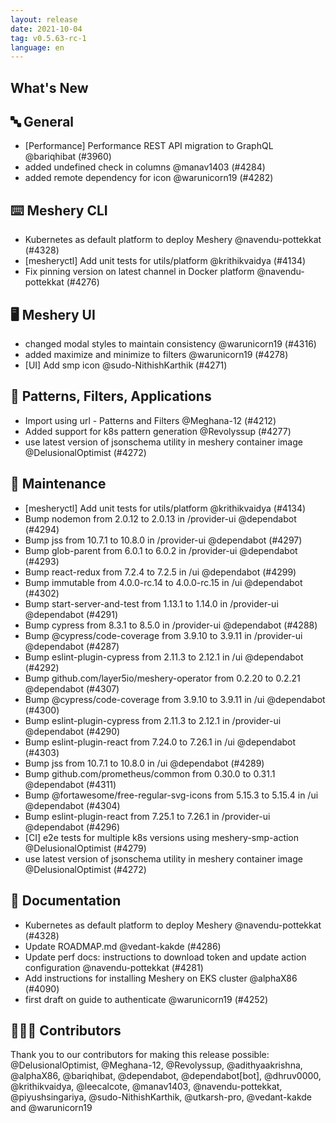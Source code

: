 ```yaml
---
layout: release
date: 2021-10-04
tag: v0.5.63-rc-1
language: en
---
```


## What's New
## 🔤 General
- [Performance] Performance REST API migration to GraphQL @bariqhibat (#3960)
- added undefined check in columns @manav1403 (#4284)
- added remote dependency for icon @warunicorn19 (#4282)

## ⌨️ Meshery CLI

- Kubernetes as default platform to deploy Meshery @navendu-pottekkat (#4328)
- [mesheryctl] Add unit tests for utils/platform @krithikvaidya (#4134)
- Fix pinning version on latest channel in Docker platform @navendu-pottekkat (#4276)

## 🖥 Meshery UI

- changed modal styles to maintain consistency @warunicorn19 (#4316)
- added maximize and minimize to filters @warunicorn19 (#4278)
- [UI] Add smp icon @sudo-NithishKarthik (#4271)

## 🔋 Patterns, Filters, Applications

- Import using url - Patterns and Filters @Meghana-12 (#4212)
- Added support for k8s pattern generation @Revolyssup (#4277)
- use latest version of jsonschema utility in meshery container image @DelusionalOptimist (#4272)

## 🧰 Maintenance

- [mesheryctl] Add unit tests for utils/platform @krithikvaidya (#4134)
- Bump nodemon from 2.0.12 to 2.0.13 in /provider-ui @dependabot (#4294)
- Bump jss from 10.7.1 to 10.8.0 in /provider-ui @dependabot (#4297)
- Bump glob-parent from 6.0.1 to 6.0.2 in /provider-ui @dependabot (#4293)
- Bump react-redux from 7.2.4 to 7.2.5 in /ui @dependabot (#4299)
- Bump immutable from 4.0.0-rc.14 to 4.0.0-rc.15 in /ui @dependabot (#4302)
- Bump start-server-and-test from 1.13.1 to 1.14.0 in /provider-ui @dependabot (#4291)
- Bump cypress from 8.3.1 to 8.5.0 in /provider-ui @dependabot (#4288)
- Bump @cypress/code-coverage from 3.9.10 to 3.9.11 in /provider-ui @dependabot (#4287)
- Bump eslint-plugin-cypress from 2.11.3 to 2.12.1 in /ui @dependabot (#4292)
- Bump github.com/layer5io/meshery-operator from 0.2.20 to 0.2.21 @dependabot (#4307)
- Bump @cypress/code-coverage from 3.9.10 to 3.9.11 in /ui @dependabot (#4300)
- Bump eslint-plugin-cypress from 2.11.3 to 2.12.1 in /provider-ui @dependabot (#4290)
- Bump eslint-plugin-react from 7.24.0 to 7.26.1 in /ui @dependabot (#4303)
- Bump jss from 10.7.1 to 10.8.0 in /ui @dependabot (#4289)
- Bump github.com/prometheus/common from 0.30.0 to 0.31.1 @dependabot (#4311)
- Bump @fortawesome/free-regular-svg-icons from 5.15.3 to 5.15.4 in /ui @dependabot (#4304)
- Bump eslint-plugin-react from 7.25.1 to 7.26.1 in /provider-ui @dependabot (#4296)
- [CI] e2e tests for multiple k8s versions using meshery-smp-action @DelusionalOptimist (#4279)
- use latest version of jsonschema utility in meshery container image @DelusionalOptimist (#4272)

## 📖 Documentation

- Kubernetes as default platform to deploy Meshery @navendu-pottekkat (#4328)
- Update ROADMAP.md @vedant-kakde (#4286)
- Update perf docs: instructions to download token and update action configuration @navendu-pottekkat (#4281)
- Add instructions for installing Meshery on EKS cluster @alphaX86 (#4090)
- first draft on guide to authenticate @warunicorn19 (#4252)

## 👨🏽‍💻 Contributors

Thank you to our contributors for making this release possible:
@DelusionalOptimist, @Meghana-12, @Revolyssup, @adithyaakrishna, @alphaX86, @bariqhibat, @dependabot, @dependabot[bot], @dhruv0000, @krithikvaidya, @leecalcote, @manav1403, @navendu-pottekkat, @piyushsingariya, @sudo-NithishKarthik, @utkarsh-pro, @vedant-kakde and @warunicorn19

